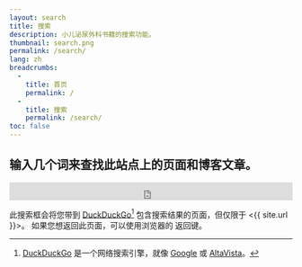 ```yaml
---
layout: search
title: 搜索
description: 小儿泌尿外科书籍的搜索功能。
thumbnail: search.png
permalink: /search/
lang: zh
breadcrumbs:
  - 
    title: 首页
    permalink: /
  - 
    title: 搜索
    permalink: /search/
toc: false
---
```


## 输入几个词来查找此站点上的页面和博客文章。

<iframe src="https://duckduckgo.com/search.html?site=pediatricurologybook.com&prefill=Search PediatricUrologyBook.com" style="overflow:hidden;margin:0;padding:0;width:100%;height:2rem;" frameborder="0"></iframe>

此搜索框会将您带到 [DuckDuckGo](https://duckduckgo.com/)[^ddg]
包含搜索结果的页面，但仅限于
<{{ site.url }}>。 如果您想返回此页面，可以使用浏览器的
返回键。

[^ddg]:
    [DuckDuckGo](https://duckduckgo.com/) 是一个网络搜索引擎，就像
     [Google](https://www.google.com/) 或
     [AltaVista](https://en.wikipedia.org/wiki/AltaVista)。